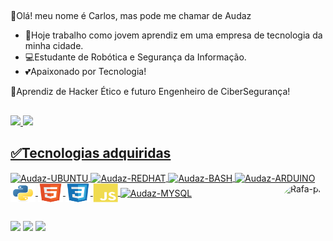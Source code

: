 ##
📌Olá! meu nome é Carlos,
mas pode me chamar de Audaz


- 💼Hoje trabalho como jovem aprendiz em uma empresa de tecnologia da minha cidade.
- 💻Estudante de Robótica e Segurança da Informação.
- 💕Apaixonado por Tecnologia!
 
 🎩Aprendiz de Hacker Ético e futuro Engenheiro de CiberSegurança!

##

<div>
  <a href="https://github.com/carlosRoot0">
  <img height="180em" src="https://github-readme-stats.vercel.app/api?username=carlosRoot0&show_icons=true&theme=dark&include_all_commits=true&count_private=true"/>
  <img height="180em" src="https://github-readme-stats.vercel.app/api/top-langs/?username=carlosRoot0&layout=compact&langs_count=7&theme=dark"/>
</div>

<div style="display: inline_block">
  <h2>✅Tecnologias adquiridas</h2>
  <img align="center" alt="Audaz-UBUNTU" height="30" width="40" src="https://cdn.jsdelivr.net/gh/devicons/devicon/icons/ubuntu/ubuntu-plain.svg">
  <img align="center" alt="Audaz-REDHAT" height="30" width="40" src="https://cdn.jsdelivr.net/gh/devicons/devicon/icons/redhat/redhat-original.svg">
  <img align="center" alt="Audaz-BASH" height="30" width="40" src="https://cdn.jsdelivr.net/gh/devicons/devicon/icons/bash/bash-original.svg">
  <img align="center" alt="Audaz-ARDUINO" height="30" width="40" src="https://cdn.jsdelivr.net/gh/devicons/devicon/icons/arduino/arduino-original.svg">
  <img align="center" alt="Audaz-Python" height="30" width="40" src="https://raw.githubusercontent.com/devicons/devicon/master/icons/python/python-original.svg">
  <img align="center" alt="Audaz-HTML" height="30" width="40" src="https://raw.githubusercontent.com/devicons/devicon/master/icons/html5/html5-original.svg">
  <img align="center" alt="Audaz-CSS" height="30" width="40" src="https://raw.githubusercontent.com/devicons/devicon/master/icons/css3/css3-original.svg">
  <img align="center" alt="Audaz-Js" height="30" width="40" src="https://raw.githubusercontent.com/devicons/devicon/master/icons/javascript/javascript-plain.svg">
  <img align="center" alt="Audaz-MYSQL" height="30" width="40" src="https://cdn.jsdelivr.net/gh/devicons/devicon/icons/mysql/mysql-plain-wordmark.svg">
  <img align="right" alt="Rafa-pic" height="150" style="border-radius:50px;" src="https://i.imgur.com/snYI3XX.gif">  
</div>

##

<div>

<a href="https://www.instagram.com/carlos.audaz/" target="_blank"><img src="https://img.shields.io/badge/-Instagram-%23E4405F?style=for-the-badge&logo=instagram&logoColor=white" target="_blank"></a>
<a href="https://discord.com/channels/@me" target="_blank"><img src="https://img.shields.io/badge/Discord-7289DA?style=for-the-badge&logo=discord&logoColor=white" target="_blank"></a>
<a href = "mailto:sudoaudaz.xp0day@gmail.com"><img src="https://img.shields.io/badge/-Gmail-%23333?style=for-the-badge&logo=gmail&logoColor=white" target="_blank"></a>
</div>


<!--
**carlosRoot0/carlosRoot0** is a ✨ _special_ ✨ repository because its `README.md` (this file) appears on your GitHub profile.

Here are some ideas to get you started:
-->
